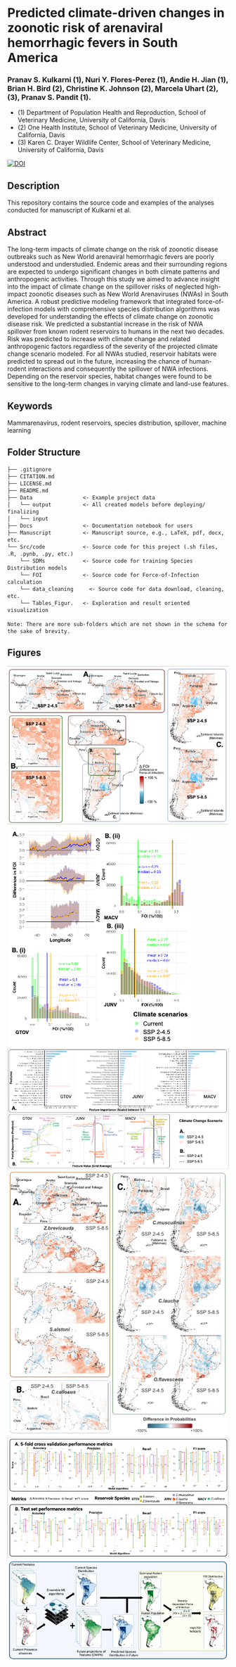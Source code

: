 # Predicted climate-driven changes in zoonotic risk of arenaviral hemorrhagic fevers in South America


### Pranav S. Kulkarni (1), Nuri Y. Flores-Perez (1), Andie H. Jian (1), Brian H. Bird (2), Christine K. Johnson (2), Marcela Uhart (2),(3), Pranav S. Pandit (1).
 - (1) Department of Population Health and Reproduction, School of Veterinary Medicine, University of California, Davis
 - (2) One Health Institute, School of Veterinary Medicine, University of California, Davis
 - (3) Karen C. Drayer Wildlife Center, School of Veterinary Medicine, University of California, Davis

[![DOI](https://zenodo.org/badge/895904802.svg)](https://doi.org/10.5281/zenodo.17137588)
## Description

This repository contains the source code and examples of the analyses conducted for manuscript of Kulkarni et al.

## Abstract
The long-term impacts of climate change on the risk of zoonotic disease outbreaks such as New World arenaviral hemorrhagic fevers are poorly understood and understudied. Endemic areas and their surrounding regions are expected to undergo significant changes in both climate patterns and anthropogenic activities. Through this study we aimed to advance insight into the impact of climate change on the spillover risks of neglected high-impact zoonotic diseases such as New World Arenaviruses (NWAs) in South America. A robust predictive modeling framework that integrated force-of-infection models with comprehensive species distribution algorithms was developed for understanding the effects of climate change on zoonotic disease risk.
We predicted a substantial increase in the risk of NWA spillover from known rodent reservoirs to humans in the next two decades. Risk was predicted to increase with  climate change and related anthropogenic factors regardless of the severity of the projected climate change scenario modeled. For all NWAs studied, reservoir habitats were predicted to spread out in the future, increasing the chance of human-rodent interactions and consequently the spillover of NWA infections. Depending on the reservoir species, habitat changes were found to be sensitive to the long-term changes in varying climate and land-use features. 

## Keywords
Mammarenavirus, rodent reservoirs, species distribution, spillover, machine learning


## Folder Structure

```         
├── .gitignore
├── CITATION.md
├── LICENSE.md
├── README.md
├── Data                <- Example project data
│   └── output          <- All created models before deploying/ finalizing
│   └── input            
├── Docs                <- Documentation notebook for users 
├── Manuscript          <- Manuscript source, e.g., LaTeX, pdf, docx, etc. 
└── Src/code            <- Source code for this project (.sh files, .R, .pynb, .py, etc.) 
    └── SDMs            <- Source code for training Species Distribution models
    └── FOI             <- Source code for Force-of-Infection calculation
    └── data_cleaning     <- Source code for data download, cleaning, etc.
    └── Tables_Figur.   <- Exploration and result oriented visualization

Note: There are more sub-folders which are not shown in the schema for the sake of brevity.
```
## Figures

![Fig1](https://github.com/EpiPandit/Kulkarni_et_al_Arenaviruses/blob/4efa071ef8471cf8f35f318fdbd2876fb2437ad9/Manuscripts/figure%20arrangements/Fig1.jpeg)
![Fig2](https://github.com/EpiPandit/Kulkarni_et_al_Arenaviruses/blob/4efa071ef8471cf8f35f318fdbd2876fb2437ad9/Manuscripts/figure%20arrangements/Fig2.jpeg)
![Fig3](https://github.com/EpiPandit/Kulkarni_et_al_Arenaviruses/blob/4efa071ef8471cf8f35f318fdbd2876fb2437ad9/Manuscripts/figure%20arrangements/Fig3.jpeg)
![Fig4](https://github.com/EpiPandit/Kulkarni_et_al_Arenaviruses/blob/4efa071ef8471cf8f35f318fdbd2876fb2437ad9/Manuscripts/figure%20arrangements/Fig4.jpeg)
![Fig5](https://github.com/EpiPandit/Kulkarni_et_al_Arenaviruses/blob/4efa071ef8471cf8f35f318fdbd2876fb2437ad9/Manuscripts/figure%20arrangements/Fig5.jpeg)
![Fig6](https://github.com/EpiPandit/Kulkarni_et_al_Arenaviruses/blob/4efa071ef8471cf8f35f318fdbd2876fb2437ad9/Manuscripts/figure%20arrangements/Fig6.jpeg)

